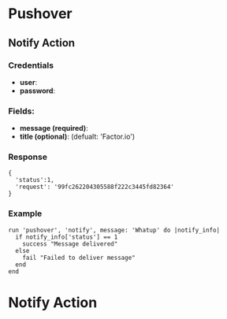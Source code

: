# Pushover

## Notify Action

### Credentials
- **user**:
- **password**:

### Fields:
- **message (required)**:
- **title (optional)**: (defualt: 'Factor.io')

### Response
    {
      'status':1,
      'request': '99fc262204305588f222c3445fd82364'
    }

### Example
    run 'pushover', 'notify', message: 'Whatup' do |notify_info|
      if notify_info['status'] == 1
        success "Message delivered" 
      else
        fail "Failed to deliver message"
      end
    end

# Notify Action
